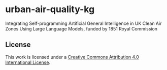 # urban-air-quality-kg
Integrating Self-programming Artificial General Intelligence in UK Clean Air Zones Using Large Language Models, funded by 1851 Royal Commission


## License
This work is licensed under a [Creative Commons Attribution 4.0 International License](LICENSE).
